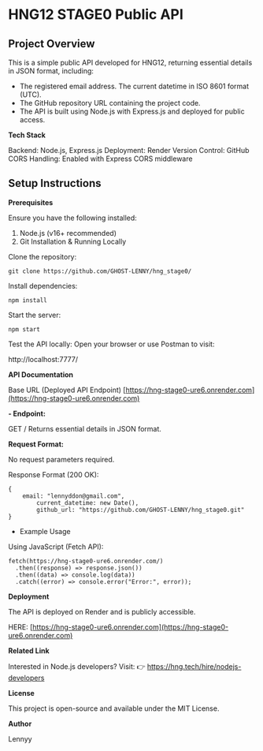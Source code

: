 # HNG12 STAGE0 Public API

## Project Overview
This is a simple public API developed for HNG12, returning essential details in JSON format, including:

 - The registered email address. The current datetime in ISO 8601 format  (UTC). 
 - The GitHub repository URL containing the project code. 
 - The API is built using Node.js with Express.js and deployed for public access.

**Tech Stack**

Backend: Node.js, Express.js
Deployment: Render
Version Control: GitHub
CORS Handling: Enabled with Express CORS middleware

## **Setup Instructions**

**Prerequisites**

Ensure you have the following installed:

 1. Node.js (v16+ recommended)
 2. Git Installation & Running Locally

Clone the repository:

    git clone https://github.com/GHOST-LENNY/hng_stage0/


Install dependencies:


    npm install

Start the server:

    npm start

Test the API locally: 
Open your browser or use Postman to visit:

http://localhost:7777/


**API Documentation**

Base URL (Deployed API Endpoint)
[https://hng-stage0-ure6.onrender.com](https://hng-stage0-ure6.onrender.com)

 **- Endpoint:**

GET /
Returns essential details in JSON format.

**Request Format:**

No request parameters required.

Response Format (200 OK):

    {
        email: "lennyddon@gmail.com",
            current_datetime: new Date(),
            github_url: "https://github.com/GHOST-LENNY/hng_stage0.git"
    }

 - Example Usage

Using JavaScript (Fetch API):

    fetch(https://hng-stage0-ure6.onrender.com/)
      .then((response) => response.json())
      .then((data) => console.log(data))
      .catch((error) => console.error("Error:", error));

  

**Deployment**

The API is deployed on Render and is publicly accessible.

HERE: [https://hng-stage0-ure6.onrender.com](https://hng-stage0-ure6.onrender.com)

 
**Related Link**

Interested in Node.js developers? Visit: 👉 
https://hng.tech/hire/nodejs-developers


**License**

This project is open-source and available under the MIT License.


**Author**

Lennyy
